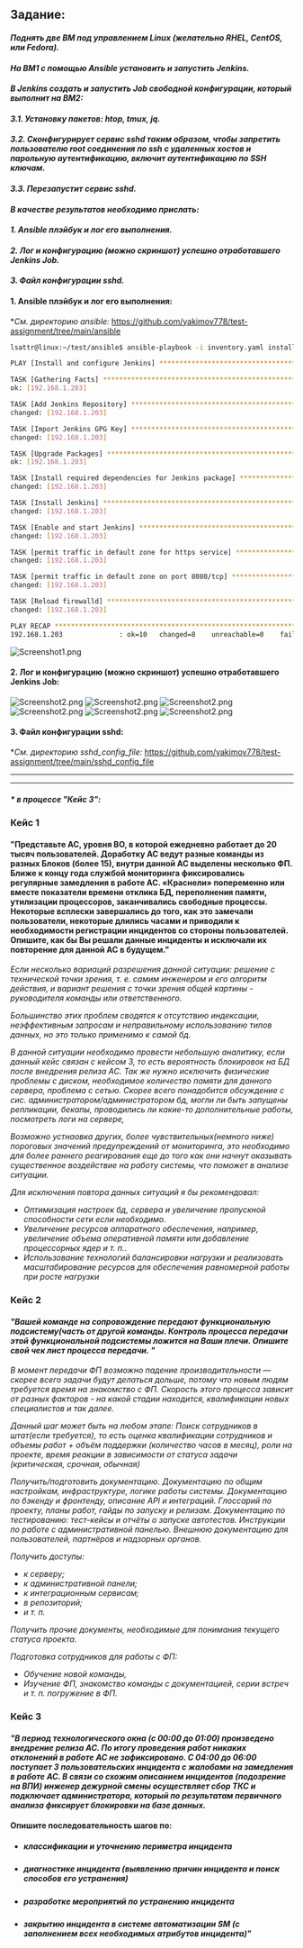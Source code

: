 ## Задание:

#### *Поднять две ВМ под управлением Linux (желательно RHEL, CentOS, или Fedora).*
#### *На ВМ1 c помощью Ansible установить и запустить Jenkins.*
#### *В Jenkins создать и запустить Job свободной конфигурации, который выполнит на ВМ2:*
#### *3.1. Установку пакетов: htop, tmux, jq.*
#### *3.2.  Сконфигурирует сервис sshd таким образом, чтобы запретить пользователю root соединения по ssh с удаленных хостов и парольную аутентификацию, включит аутентификацию по SSH ключам.*
#### *3.3. Перезапустит сервис sshd.*
#### *В качестве результатов необходимо прислать:*
####    *1.       Ansible плэйбук и лог его выполнения.*
####    *2.       Лог и конфигурацию (можно скриншот) успешно отработавшего Jenkins Job.*
####    *3.       Файл конфигурации sshd.*
####


#### 1. Ansible плэйбук и лог его выполнения:
**См. директорию ansible:*
https://github.com/yakimov778/test-assignment/tree/main/ansible

```bash
lsattr@linux:~/test/ansible$ ansible-playbook -i inventory.yaml install_jenkins.yml 

PLAY [Install and configure Jenkins] ***************************************************************************

TASK [Gathering Facts] *****************************************************************************************
ok: [192.168.1.203]

TASK [Add Jenkins Repository] **********************************************************************************
changed: [192.168.1.203]

TASK [Import Jenkins GPG Key] **********************************************************************************
changed: [192.168.1.203]

TASK [Upgrade Packages] ****************************************************************************************
ok: [192.168.1.203]

TASK [Install required dependencies for Jenkins package] *******************************************************
changed: [192.168.1.203]

TASK [Install Jenkins] *****************************************************************************************
changed: [192.168.1.203]

TASK [Enable and start Jenkins] ********************************************************************************
changed: [192.168.1.203]

TASK [permit traffic in default zone for https service] ********************************************************
changed: [192.168.1.203]

TASK [permit traffic in default zone on port 8080/tcp] *********************************************************
changed: [192.168.1.203]

TASK [Reload firewalld] ****************************************************************************************
changed: [192.168.1.203]

PLAY RECAP *****************************************************************************************************
192.168.1.203              : ok=10   changed=8    unreachable=0    failed=0    skipped=0    rescued=0    ignored=0   

```
![Screenshot1.png](Screenshots/Screenshot1.png)



#### 2. Лог и конфигурацию (можно скриншот) успешно отработавшего Jenkins Job:

![Screenshot2.png](Screenshots/Screenshot2.png)
![Screenshot2.png](Screenshots/Screenshot3.png)
![Screenshot2.png](Screenshots/Screenshot4.png)
![Screenshot2.png](Screenshots/Screenshot5.png)
![Screenshot2.png](Screenshots/Screenshot6.png)
![Screenshot2.png](Screenshots/Screenshot7.png)

#### 3. Файл конфигурации sshd:

**См. директорию sshd_config_file:* https://github.com/yakimov778/test-assignment/tree/main/sshd_config_file

-------------------------------------------------------------------

-------------------------------------------------------------------

##### \* в процессе "Кейс 3":

### Кейс 1
#### "Представьте АС, уровня BO, в которой ежедневно работает до 20 тысяч пользователей. Доработку АС ведут разные команды из разных Блоков (более 15), внутри данной АС выделены несколько ФП. Ближе к концу года службой мониторинга фиксировались регулярные замедления в работе АС. «Краснели» попеременно или вместе показатели времени отклика БД, переполнения памяти, утилизации процессоров, заканчивались свободные процессы. Некоторые всплески завершались до того, как это замечали пользователи, некоторые длились часами и приводили к необходимости регистрации инцидентов со стороны пользователей. Опишите, как бы Вы решали данные инциденты и исключали их повторение для данной АС в будущем."
 *Если несколько вариаций разрешения данной ситуации: решение с технической точки зрения, т. е. самим инженером и его алгоритм действия,
и вариант решения с точки зрения общей картины - руководителя команды или ответственного.*

*Большинство этих проблем сводятся к отсутствию индексации, неэффективным запросам и неправильному использованию типов данных, но это только применимо к самой бд.*

*В данной ситуации необходимо провести небольшую аналитику, если данный кейс связан с кейсом 3, то есть вероятность  блокировок на БД после внедрения релиза АС.*
*Так же нужно исключить физические проблемы с диском, необходимое количество памяти для данного сервера, проблема с сетью. Скорее всего понадобится обсуждение с сис. администратором/администратором бд, могли ли быть запущены репликации, бекапы, проводились ли какие-то дополнительные работы, посмотреть логи на сервере,* 

*Возможно устнаовка других, более чувствительных(немного ниже) пороговых значений предупреждений от мониторинга, это необходимо для более раннего реагирования еще до того как они начнут оказывать существенное воздействие на работу системы, что поможет в анализе ситуации.*

*Для исключения повтора данных ситуаций я бы рекомендовал:*  
- *Оптимизация настроек бд, сервера и увеличение пропускной способности сети если необходимо.*
- *Увеличение ресурсов аппаратного обеспечения, например, увеличение объема оперативной памяти или добавление процессорных ядер и т. п..*
- *Использование технологий балансировки нагрузки и реализовать масштабирование ресурсов для обеспечения равномерной работы при росте нагрузки*


### Кейс 2
#### *"Вашей команде на сопровождение передают функциональную подсистему(часть от другой команды. Контроль процесса передачи этой функциональной подсистемы ложится на Ваши плечи. Опишите свой чек лист процесса передачи. "*

*В момент передачи ФП возможно падение производительности — скорее всего задачи будут делаться дольше, потому что новым людям требуется время на знакомство с ФП. Скорость этого процесса зависит от разных факторов - на какой стадии находится, квалификации новых специалистов и так далее.*

*Данный шаг может быть на любом этапе:*
*Поиск сотрудников в штат(если требуется), то есть оценка квалификации сотрудников и объемы работ*
*+ объём поддержки (количество часов в месяц), роли на проекте, время реакции в зависимости от статуса задачи (критическая, срочная, обычная)*

*Получить/подготовить документацию.*
*Документацию по общим настройкам, инфраструктуре, логике работы системы.*
*Документацию по бэкенду и фронтенду, описание API и интеграций.*
*Глоссарий по проекту, планы работ, гайды по запуску и релизам.*
*Документацию по тестированию: тест-кейсы и отчёты о запуске автотестов.*
*Инструкции по работе с административной панелью.*
*Внешнюю документацию для пользователей, партнёров и надзорных органов.*


*Получить доступы:* 
- *к серверу;*
- *к административной панели;*
- *к интеграционным сервисам;*
- *в репозиторий;*
- *и т. п.*

*Получить прочие документы, необходимые для понимания текущего статуса проекта.*

*Подготовка сотрудников для работы с ФП:*
- *Обучение новой команды,*
- *Изучение ФП, знакомство команды с документацией, серии встреч и т. п. погружение в ФП.*


### Кейс 3
#### *"В период технологического окна (с 00:00 до 01:00) произведено внедрение релиза АС. По итогу проведения работ никаких отклонений в работе АС не зафиксировано. С 04:00 до 06:00 поступает 3 пользовательских инцидента с жалобами на замедления в работе АС. В связи со схожим описанием инцидентов (подозрение на ВПИ) инженер дежурной смены осуществляет сбор ТКС и подключает администратора, который по результатам первичного анализа фиксирует блокировки на базе данных.*

#### Опишите последовательность шагов по:

- ##### *классификации и уточнению периметра инцидента*
- ##### *диагностике инцидента (выявлению причин инцидента и поиск способов его устранения)*
- ##### *разработке мероприятий по устранению инцидента*
- ##### *закрытию инцидента в системе автоматизации SM (с заполнением всех необходимых атрибутов инцидента)"*